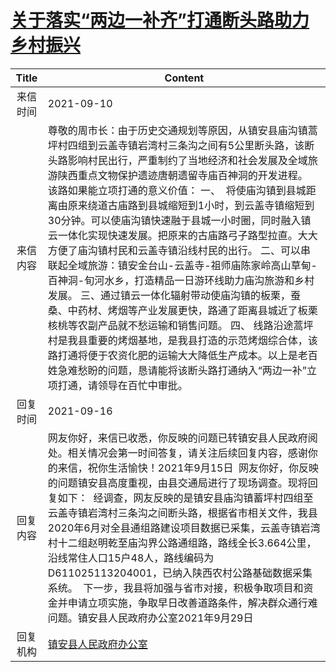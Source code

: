 # <a href="http://www.shangluo.gov.cn/zmhd/ldxxxx.jsp?urltype=leadermail.LeaderMailContentUrl&wbtreeid=1112&leadermailid=7822">关于落实“两边一补齐”打通断头路助力乡村振兴</a>
|Title|Content|
|:---:|---|
|来信时间|2021-09-10|
|来信内容|尊敬的周市长：由于历史交通规划等原因，从镇安县庙沟镇蒿坪村四组到云盖寺镇岩湾村三条沟之间有5公里断头路，该断头路影响村民出行，严重制约了当地经济和社会发展及全域旅游陕西重点文物保护遗迹唐朝遗留寺庙百神洞的开发进程。   该路如果能立项打通的意义价值： 一、  将使庙沟镇到县城距离由原来绕道古庙路到县城缩短到1小时，到云盖寺镇缩短到30分钟。可以使庙沟镇快速融于县城一小时圈，同时融入镇云一体化实现快速发展。把原来的古庙路弓子路型拉直。大大方便了庙沟镇村民和云盖寺镇沿线村民的出行。 二、可以串联起全域旅游：镇安金台山-云盖寺-祖师庙陈家岭高山草甸-百神洞-旬河水乡，打造精品一日游环线助力庙沟旅游和乡村发展。 三、通过镇云一体化辐射带动使庙沟镇的板栗，蚕桑、中药材、烤烟等产业发展更快，路通了距离县城近了板栗核桃等农副产品就不愁运输和销售问题。 四、 线路沿途蒿坪村是我县重要的烤烟基地，是我县打造的示范烤烟综合体，该路打通将便于农资化肥的运输大大降低生产成本。以上是老百姓急难愁盼的问题，恳请能将该断头路打通纳入“两边一补”立项打通，请领导在百忙中审批。|
|回复时间|2021-09-16|
|回复内容|网友你好，来信已收悉，你反映的问题已转镇安县人民政府阅处。相关情况会第一时间答复，请关注后续回复内容，感谢你的来信，祝你生活愉快！2021年9月15日  网友你好，你反映的问题镇安县高度重视，由县交通局进行了现场调查。现将回复如下：  经调查，网友反映的是镇安县庙沟镇蓄坪村四组至云盖寺镇岩湾村三条沟之间断头路，根据省市相关文件，我县2020年6月对全县通组路建设项目数据已采集，云盖寺镇岩湾村十二组赵明乾至庙沟界公路通组路，路线全长3.664公里，沿线常住人口15户48人，路线编码为D611025113204001，已纳入陕西农村公路基础数据采集系统。  下一步，我县将加强与省市对接，积极争取项目和资金并申请立项实施，争取早日改善道路条件，解决群众通行难问题。镇安县人民政府办公室2021年9月29日|
|回复机构|<a href="../../categories/agencies/镇安县人民政府办公室.md">镇安县人民政府办公室</a>|
